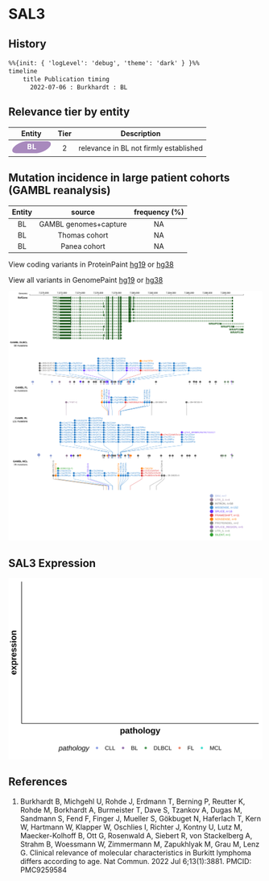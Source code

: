 # SAL3

## History
```mermaid
%%{init: { 'logLevel': 'debug', 'theme': 'dark' } }%%
timeline
    title Publication timing
      2022-07-06 : Burkhardt : BL
```

## Relevance tier by entity

|Entity|Tier|Description                           |
|:------:|:----:|--------------------------------------|
|![BL](images/icons/BL_tier2.png)    |2   |relevance in BL not firmly established|

## Mutation incidence in large patient cohorts (GAMBL reanalysis)

|Entity|source               |frequency (%)|
|:------:|:---------------------:|:-------------:|
|BL    |GAMBL genomes+capture|NA           |
|BL    |Thomas cohort        |NA           |
|BL    |Panea cohort         |NA           |



View coding variants in ProteinPaint [hg19](https://morinlab.github.io/LLMPP/GAMBL/SAL3_protein.html)  or [hg38](https://morinlab.github.io/LLMPP/GAMBL/SAL3_protein_hg38.html)

View all variants in GenomePaint [hg19](https://morinlab.github.io/LLMPP/GAMBL/SAL3.html)  or [hg38](https://morinlab.github.io/LLMPP/GAMBL/SAL3_hg38.html)

![](images/proteinpaint/SAL3.svg)

## SAL3 Expression
![](images/gene_expression/SAL3_by_pathology.svg)
<!-- ORIGIN: burkhardtClinicalRelevanceMolecular2022b -->
<!-- BL: burkhardtClinicalRelevanceMolecular2022b -->

## References
1.  Burkhardt B, Michgehl U, Rohde J, Erdmann T, Berning P, Reutter K, Rohde M, Borkhardt A, Burmeister T, Dave S, Tzankov A, Dugas M, Sandmann S, Fend F, Finger J, Mueller S, Gökbuget N, Haferlach T, Kern W, Hartmann W, Klapper W, Oschlies I, Richter J, Kontny U, Lutz M, Maecker-Kolhoff B, Ott G, Rosenwald A, Siebert R, von Stackelberg A, Strahm B, Woessmann W, Zimmermann M, Zapukhlyak M, Grau M, Lenz G. Clinical relevance of molecular characteristics in Burkitt lymphoma differs according to age. Nat Commun. 2022 Jul 6;13(1):3881. PMCID: PMC9259584
